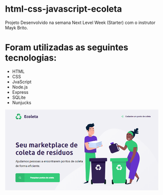 # html-css-javascript-ecoleta
Projeto Desenvolvido na semana Next Level Week (Starter) com o instrutor Mayk Brito.

# Foram utilizadas as seguintes tecnologias:
- HTML
- CSS
- JvaScript
- Node.js
- Express
- SQLite
- Nunjucks

![Screenshot da tela inicial](https://github.com/yesminmarie/html-css-javascript-ecoleta/blob/master/screenshot.png)
